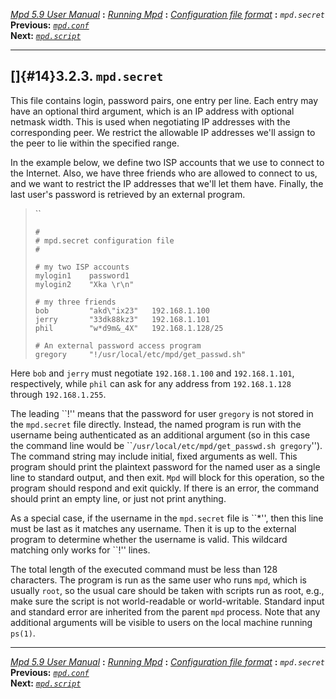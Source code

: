 [*Mpd 5.9 User Manual*](mpd.html) **:** [*Running Mpd*](mpd9.html) **:**
[*Configuration file format*](mpd11.html) **:** *`mpd.secret`*\
**Previous:** [*`mpd.conf`*](mpd13.html)\
**Next:** [*`mpd.script`*](mpd15.html)

------------------------------------------------------------------------

## []{#14}3.2.3. `mpd.secret`

This file contains login, password pairs, one entry per line. Each entry
may have an optional third argument, which is an IP address with
optional netmask width. This is used when negotiating IP addresses with
the corresponding peer. We restrict the allowable IP addresses we\'ll
assign to the peer to lie within the specified range.

In the example below, we define two ISP accounts that we use to connect
to the Internet. Also, we have three friends who are allowed to connect
to us, and we want to restrict the IP addresses that we\'ll let them
have. Finally, the last user\'s password is retrieved by an external
program.

> ``
>
>     #
>     # mpd.secret configuration file
>     #
>
>     # my two ISP accounts
>     mylogin1    password1
>     mylogin2    "Xka \r\n"
>
>     # my three friends
>     bob         "akd\"ix23"   192.168.1.100
>     jerry       "33dk88kz3"   192.168.1.101
>     phil        "w*d9m&_4X"   192.168.1.128/25
>
>     # An external password access program
>     gregory     "!/usr/local/etc/mpd/get_passwd.sh"

Here `bob` and `jerry` must negotiate `192.168.1.100` and
`192.168.1.101`, respectively, while `phil` can ask for any address from
`192.168.1.128` through `192.168.1.255`.

The leading \`\`!\'\' means that the password for user `gregory` is not
stored in the `mpd.secret` file directly. Instead, the named program is
run with the username being authenticated as an additional argument (so
in this case the command line would be
\`\``/usr/local/etc/mpd/get_passwd.sh gregory`\'\'). The command string
may include initial, fixed arguments as well. This program should print
the plaintext password for the named user as a single line to standard
output, and then exit. `Mpd` will block for this operation, so the
program should respond and exit quickly. If there is an error, the
command should print an empty line, or just not print anything.

As a special case, if the username in the `mpd.secret` file is
\`\`\*\'\', then this line must be last as it matches any username. Then
it is up to the external program to determine whether the username is
valid. This wildcard matching only works for \`\`!\'\' lines.

The total length of the executed command must be less than 128
characters. The program is run as the same user who runs `mpd`, which is
usually `root`, so the usual care should be taken with scripts run as
root, e.g., make sure the script is not world-readable or
world-writable. Standard input and standard error are inherited from the
parent `mpd` process. Note that any additional arguments will be visible
to users on the local machine running `ps(1)`.

------------------------------------------------------------------------

[*Mpd 5.9 User Manual*](mpd.html) **:** [*Running Mpd*](mpd9.html) **:**
[*Configuration file format*](mpd11.html) **:** *`mpd.secret`*\
**Previous:** [*`mpd.conf`*](mpd13.html)\
**Next:** [*`mpd.script`*](mpd15.html)
